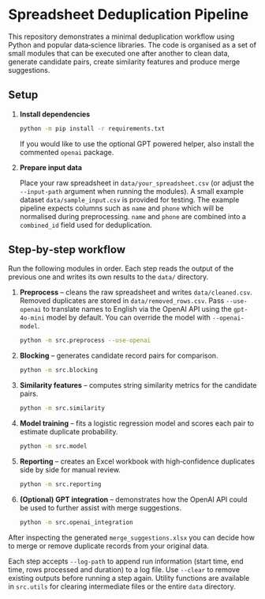 # Spreadsheet Deduplication Pipeline

This repository demonstrates a minimal deduplication workflow using
Python and popular data‑science libraries.  The code is organised as a
set of small modules that can be executed one after another to clean
data, generate candidate pairs, create similarity features and produce
merge suggestions.

## Setup

1. **Install dependencies**

   ```bash
   python -m pip install -r requirements.txt
   ```

   If you would like to use the optional GPT powered helper, also
   install the commented ``openai`` package.

2. **Prepare input data**

   Place your raw spreadsheet in ``data/your_spreadsheet.csv`` (or
   adjust the ``--input-path`` argument when running the modules).  A small
   example dataset ``data/sample_input.csv`` is provided for testing.  The
   example pipeline expects columns such as ``name`` and ``phone`` which
   will be normalised during preprocessing. ``name`` and ``phone`` are
   combined into a ``combined_id`` field used for deduplication.

## Step‑by‑step workflow

Run the following modules in order.  Each step reads the output of the
previous one and writes its own results to the ``data/`` directory.

1. **Preprocess** – cleans the raw spreadsheet and writes
   ``data/cleaned.csv``. Removed duplicates are stored in
   ``data/removed_rows.csv``.  Pass ``--use-openai`` to translate names to
   English via the OpenAI API using the ``gpt-4o-mini`` model by default. You
   can override the model with ``--openai-model``.

   ```bash
   python -m src.preprocess --use-openai
   ```

2. **Blocking** – generates candidate record pairs for comparison.

   ```bash
   python -m src.blocking
   ```

3. **Similarity features** – computes string similarity metrics for the
   candidate pairs.

   ```bash
   python -m src.similarity
   ```

4. **Model training** – fits a logistic regression model and scores each
   pair to estimate duplicate probability.

   ```bash
   python -m src.model
   ```

5. **Reporting** – creates an Excel workbook with high‑confidence
   duplicates side by side for manual review.

   ```bash
   python -m src.reporting
   ```

6. **(Optional) GPT integration** – demonstrates how the OpenAI API
   could be used to further assist with merge suggestions.

   ```bash
   python -m src.openai_integration
   ```

After inspecting the generated ``merge_suggestions.xlsx`` you can decide
how to merge or remove duplicate records from your original data.

Each step accepts ``--log-path`` to append run information (start time, end time,
rows processed and duration) to a log file. Use ``--clear`` to remove existing
outputs before running a step again. Utility functions are available in
``src.utils`` for clearing intermediate files or the entire ``data`` directory.
